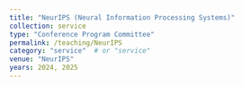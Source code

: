 ```yaml
---
title: "NeurIPS (Neural Information Processing Systems)"
collection: service
type: "Conference Program Committee"
permalink: /teaching/NeurIPS
category: "service"  # or "service"
venue: "NeurIPS"
years: 2024, 2025
---
```


